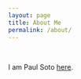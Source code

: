 ```yaml
---
layout: page
title: About Me
permalink: /about/
---
```

<br>


I am Paul Soto [here](https://github.com/pesoto).

<br>

<div align="center">

<a href="mailto:paul.soto@upf.edu"><i class="fa fa-envelope-o fa-fw" aria-hidden="true" style="font-size:40px;color:#2980b9"></i></a>
&nbsp; &nbsp; &nbsp;
<a href="https://github.com/pesoto"><i class="fa fa-github" aria-hidden="true" style="font-size:40px;color:#2980b9"></i></a>
&nbsp; &nbsp; &nbsp;
<a href="https://www.linkedin.com/in/pesoto/"><i class="fa fa-linkedin" aria-hidden="true" style="font-size:40px;color:#2980b9"></i></a>
&nbsp; &nbsp; &nbsp;
</div>

<br>
